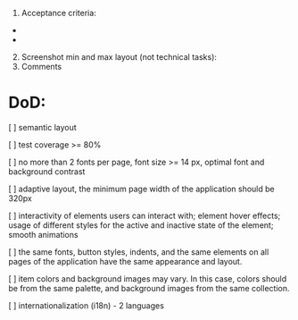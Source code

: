 1. Acceptance criteria:
- 
-

2. Screenshot min and max layout (not technical tasks):
3. Comments

# DoD:

[ ] semantic layout

[ ] test coverage >= 80%

[ ] no more than 2 fonts per page, font size >= 14 px, optimal font and background contrast

[ ] adaptive layout, the minimum page width of the application should be 320px

[ ] interactivity of elements users can interact with; element hover effects; usage of different styles for the active and inactive state of the element; smooth animations

[ ] the same fonts, button styles, indents, and the same elements on all pages of the application have the same appearance and layout. 

[ ] item colors and background images may vary. In this case, colors should be from the same palette, and background images from the same collection.

[ ] internationalization (i18n) - 2 languages
